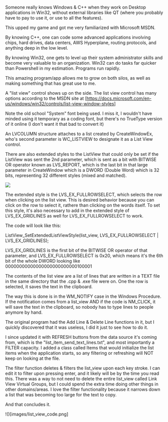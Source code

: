 Someone really knows Windows & C++ when they work on Desktop applications in Win32, without external libraries like QT (where you probably have to pay to use it, or use to all the features).

This upped my game and got me very familiarized with Microsoft MSDN.

By knowing C++, one can code some advanced applications involving chips, hard drives, data centers, AWS Hyperplane, routing protocols, and anything deep in the low level. 

By knowing Win32, one gets to level up their system administrator skills and become very valuable to an organization. Win32 can do tasks far quicker than Powershell in my estimation. Programs run rapidly. 

This amazing program/app allows me to grow on both silos, as well as making something that has great use to me.

A "list view" control shows up on the side. The list view control has many options according to the MSDN site at [https://docs.microsoft.com/en-us/windows/win32/controls/list-view-window-styles]

Note the old school "System" font being used. I miss it, I wouldn't have minded using it temporary as a coding font, but there's no TrueType version of it online (I don't want it that bad to convert it)

An LVCOLUMN structure attaches to a list created by CreateWindowEx, who's second parameter is WC_LISTVIEW to designate it as a List View control.

There are also extended styles to the ListView that could only be set if the ListView was sent the 2nd parameter, which is sent as a bit with BITWISE OR operator known as LVS_REPORT, which is the last bit in that large parameter in CreateWindow which is a DWORD (Double Word) which is 32 bits, representing 32 different styles (mixed and matched).

![](images/list_view_program.gif)

The extended style is the LVS_EX_FULLROWSELECT, which selects the row when clicking on the list view. This is desired behavior because you can click on the row to select it, rathere than clicking on the words itself. To set this style, it's also necessary to add in the extended style of LVS_EX_GRIDLINES as well for LVS_EX_FULLROWSELECT to work.

The code will look like this:

ListView_SetExtendedListViewStyle(list_view, LVS_EX_FULLROWSELECT | LVS_EX_GRIDLINES); 

LVS_EX_GRIDLINES is the first bit of the BITWISE OR operator of that parameter, and LVS_EX_FULLROWSELECT is 0x20, which means it's the 6th bit of the whole DWORD looking like 00000000000000000000000000100001

The contents of the list view are a list of lines that are written in a TEXT file in the same directory that the .cpp & .exe file were on. One the row is selected, it saves the text in the clipboard.

The way this is done is in the WM_NOTIFY case in the Windows Procedure. If the notification comes from a list_view AND if the code is NM_CLICK, it will save the text in the clipboard, so nobody has to type lines to people anymore by hand.

The original program had the Add Line & Delete Line functions in it, but I quickly discovered that it was useless, I did it just to see how to do it.

I since updated it with REFRESH buttons from the data source it's coming from, which is the "list_item_send_text_lines.txt", and most importantly a FILTER capacity. I added a class called Items that would initialize the list items when the application starts, so any filtering or refreshing will NOT keep on looking at the file. 

The filter function deletes & filters the list_view upon each key stroke. I can edit it to filter upon pressing enter, and it likely will be by the time you read this. There was a way to not need to delete the entire list_view called Link View Virtual Groups, but I could spend the extra time doing other things in other domains/areas. I love the filter functionality because it narrows down a list that was becoming too large for the text to copy.

And that concludes it.

!()[images/list_view_code.png]